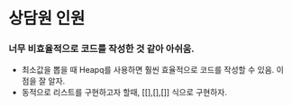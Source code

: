 # 상담원 인원

### 너무 비효율적으로 코드를 작성한 것 같아 아쉬움.
- 최소값을 뽑을 때 Heapq를 사용하면 훨씬 효율적으로 코드를 작성할 수 있음. 이 점을 잘 알자.
- 동적으로 리스트를 구현하고자 할때, [[],[],[]] 식으로 구현하자.